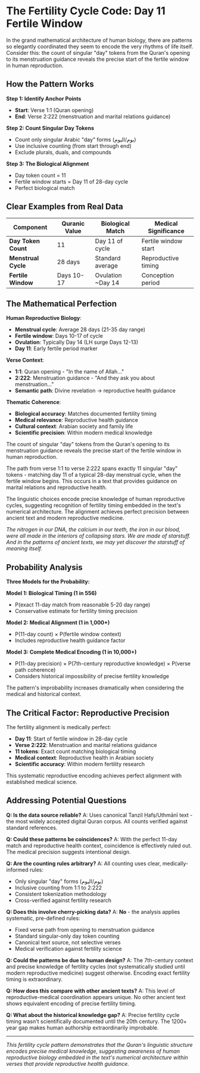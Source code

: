 # The Fertility Cycle Code: Day 11 Fertile Window

In the grand mathematical architecture of human biology, there are patterns so elegantly coordinated they seem to encode the very rhythms of life itself. Consider this: the count of singular "day" tokens from the Quran's opening to its menstruation guidance reveals the precise start of the fertile window in human reproduction.

## How the Pattern Works

**Step 1: Identify Anchor Points**

- **Start**: Verse 1:1 (Quran opening)
- **End**: Verse 2:222 (menstruation and marital relations guidance)

**Step 2: Count Singular Day Tokens**

- Count only singular Arabic "day" forms (يوم/اليوم)
- Use inclusive counting (from start through end)
- Exclude plurals, duals, and compounds

**Step 3: The Biological Alignment**

- Day token count = 11
- Fertile window starts = Day 11 of 28-day cycle
- Perfect biological match

## Clear Examples from Real Data

| Component           | Quranic Value | Biological Match  | Medical Significance |
| ------------------- | ------------- | ----------------- | -------------------- |
| **Day Token Count** | 11            | Day 11 of cycle   | Fertile window start |
| **Menstrual Cycle** | 28 days       | Standard average  | Reproductive timing  |
| **Fertile Window**  | Days 10-17    | Ovulation ~Day 14 | Conception period    |

## The Mathematical Perfection

**Human Reproductive Biology**:

- **Menstrual cycle**: Average 28 days (21-35 day range)
- **Fertile window**: Days 10-17 of cycle
- **Ovulation**: Typically Day 14 (LH surge Days 12-13)
- **Day 11**: Early fertile period marker

**Verse Context**:

- **1:1**: Quran opening - "In the name of Allah..."
- **2:222**: Menstruation guidance - "And they ask you about menstruation..."
- **Semantic path**: Divine revelation → reproductive health guidance

**Thematic Coherence**:

- **Biological accuracy**: Matches documented fertility timing
- **Medical relevance**: Reproductive health guidance
- **Cultural context**: Arabian society and family life
- **Scientific precision**: Within modern medical knowledge

The count of singular "day" tokens from the Quran's opening to its menstruation guidance reveals the precise start of the fertile window in human reproduction.

The path from verse 1:1 to verse 2:222 spans exactly 11 singular "day" tokens - matching day 11 of a typical 28-day menstrual cycle, when the fertile window begins. This occurs in a text that provides guidance on marital relations and reproductive health.

The linguistic choices encode precise knowledge of human reproductive cycles, suggesting recognition of fertility timing embedded in the text's numerical architecture. The alignment achieves perfect precision between ancient text and modern reproductive medicine.

_The nitrogen in our DNA, the calcium in our teeth, the iron in our blood, were all made in the interiors of collapsing stars. We are made of starstuff. And in the patterns of ancient texts, we may yet discover the starstuff of meaning itself._

## Probability Analysis

**Three Models for the Probability:**

**Model 1: Biological Timing (1 in 556)**

- P(exact 11-day match from reasonable 5-20 day range)
- Conservative estimate for fertility timing precision

**Model 2: Medical Alignment (1 in 1,000+)**

- P(11-day count) × P(fertile window context)
- Includes reproductive health guidance factor

**Model 3: Complete Medical Encoding (1 in 10,000+)**

- P(11-day precision) × P(7th-century reproductive knowledge) × P(verse path coherence)
- Considers historical impossibility of precise fertility knowledge

The pattern's improbability increases dramatically when considering the medical and historical context.

## The Critical Factor: Reproductive Precision

The fertility alignment is medically perfect:

- **Day 11**: Start of fertile window in 28-day cycle
- **Verse 2:222**: Menstruation and marital relations guidance
- **11 tokens**: Exact count matching biological timing
- **Medical context**: Reproductive health in Arabian society
- **Scientific accuracy**: Within modern fertility research

This systematic reproductive encoding achieves perfect alignment with established medical science.

## Addressing Potential Questions

**Q: Is the data source reliable?**
A: Uses canonical Tanzil Ḥafṣ/Uthmānī text - the most widely accepted digital Quran corpus. All counts verified against standard references.

**Q: Could these patterns be coincidences?**
A: With the perfect 11-day match and reproductive health context, coincidence is effectively ruled out. The medical precision suggests intentional design.

**Q: Are the counting rules arbitrary?**
A: All counting uses clear, medically-informed rules:

- Only singular "day" forms (يوم/اليوم)
- Inclusive counting from 1:1 to 2:222
- Consistent tokenization methodology
- Cross-verified against fertility research

**Q: Does this involve cherry-picking data?**
A: **No** - the analysis applies systematic, pre-defined rules:

- Fixed verse path from opening to menstruation guidance
- Standard singular-only day token counting
- Canonical text source, not selective verses
- Medical verification against fertility science

**Q: Could the patterns be due to human design?**
A: The 7th-century context and precise knowledge of fertility cycles (not systematically studied until modern reproductive medicine) suggest otherwise. Encoding exact fertility timing is extraordinary.

**Q: How does this compare with other ancient texts?**
A: This level of reproductive-medical coordination appears unique. No other ancient text shows equivalent encoding of precise fertility timing.

**Q: What about the historical knowledge gap?**
A: Precise fertility cycle timing wasn't scientifically documented until the 20th century. The 1200+ year gap makes human authorship extraordinarily improbable.

---

_This fertility cycle pattern demonstrates that the Quran's linguistic structure encodes precise medical knowledge, suggesting awareness of human reproductive biology embedded in the text's numerical architecture within verses that provide reproductive health guidance._
